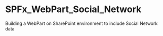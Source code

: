 # SPFx_WebPart_Social_Network
Building a WebPart on SharePoint environment to include Social Network data

